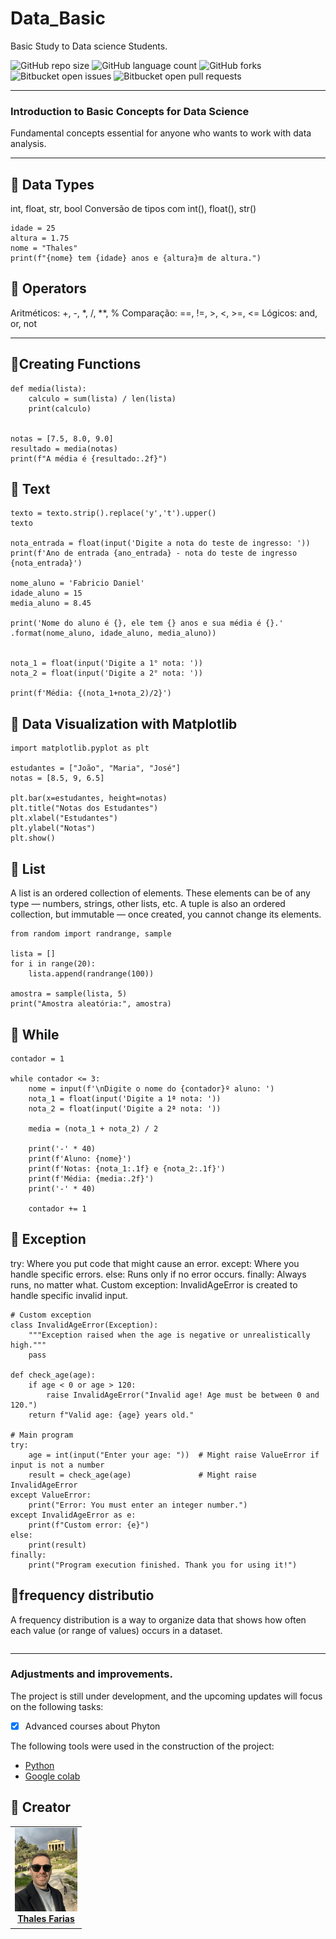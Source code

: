 # Data_Basic
Basic Study to Data science Students.


![GitHub repo size](https://img.shields.io/github/repo-size/iuricode/README-template?style=for-the-badge)
![GitHub language count](https://img.shields.io/github/languages/count/iuricode/README-template?style=for-the-badge)
![GitHub forks](https://img.shields.io/github/forks/iuricode/README-template?style=for-the-badge)
![Bitbucket open issues](https://img.shields.io/bitbucket/issues/iuricode/README-template?style=for-the-badge)
![Bitbucket open pull requests](https://img.shields.io/bitbucket/pr-raw/iuricode/README-template?style=for-the-badge)

---

### Introduction to Basic Concepts for Data Science 
Fundamental concepts essential for anyone who wants to work with data analysis.

---


🔹 Data Types
---
int, float, str, bool
Conversão de tipos com int(), float(), str()

```
idade = 25
altura = 1.75
nome = "Thales"
print(f"{nome} tem {idade} anos e {altura}m de altura.")
```
🔹 Operators
---

Aritméticos: +, -, *, /, **, %
Comparação: ==, !=, >, <, >=, <=
Lógicos: and, or, not

---
🔹Creating Functions
---
```
def media(lista):
    calculo = sum(lista) / len(lista)
    print(calculo)


notas = [7.5, 8.0, 9.0]
resultado = media(notas)
print(f"A média é {resultado:.2f}")

```
🔹 Text
---
```
texto = texto.strip().replace('y','t').upper()
texto

nota_entrada = float(input('Digite a nota do teste de ingresso: '))
print(f'Ano de entrada {ano_entrada} - nota do teste de ingresso {nota_entrada}')

nome_aluno = 'Fabricio Daniel'
idade_aluno = 15
media_aluno = 8.45

print('Nome do aluno é {}, ele tem {} anos e sua média é {}.' .format(nome_aluno, idade_aluno, media_aluno))


nota_1 = float(input('Digite a 1° nota: '))
nota_2 = float(input('Digite a 2° nota: '))

print(f'Média: {(nota_1+nota_2)/2}')
```
🔹 Data Visualization with Matplotlib
---
```
import matplotlib.pyplot as plt

estudantes = ["João", "Maria", "José"]
notas = [8.5, 9, 6.5]

plt.bar(x=estudantes, height=notas)
plt.title("Notas dos Estudantes")
plt.xlabel("Estudantes")
plt.ylabel("Notas")
plt.show()
```

🔹 List
---
A list is an ordered collection of elements. These elements can be of any type — numbers, strings, other lists, etc.
A tuple is also an ordered collection, but immutable — once created, you cannot change its elements.
```
from random import randrange, sample

lista = []
for i in range(20):
    lista.append(randrange(100))

amostra = sample(lista, 5)
print("Amostra aleatória:", amostra)
```

🔹 While
---
```
contador = 1

while contador <= 3:
    nome = input(f'\nDigite o nome do {contador}º aluno: ')
    nota_1 = float(input('Digite a 1ª nota: '))
    nota_2 = float(input('Digite a 2ª nota: '))

    media = (nota_1 + nota_2) / 2

    print('-' * 40)
    print(f'Aluno: {nome}')
    print(f'Notas: {nota_1:.1f} e {nota_2:.1f}')
    print(f'Média: {media:.2f}')
    print('-' * 40)

    contador += 1
```
🔹 Exception
---
try: Where you put code that might cause an error.
except: Where you handle specific errors.
else: Runs only if no error occurs.
finally: Always runs, no matter what.
Custom exception: InvalidAgeError is created to handle specific invalid input.
```
# Custom exception
class InvalidAgeError(Exception):
    """Exception raised when the age is negative or unrealistically high."""
    pass

def check_age(age):
    if age < 0 or age > 120:
        raise InvalidAgeError("Invalid age! Age must be between 0 and 120.")
    return f"Valid age: {age} years old."

# Main program
try:
    age = int(input("Enter your age: "))  # Might raise ValueError if input is not a number
    result = check_age(age)               # Might raise InvalidAgeError
except ValueError:
    print("Error: You must enter an integer number.")
except InvalidAgeError as e:
    print(f"Custom error: {e}")
else:
    print(result)
finally:
    print("Program execution finished. Thank you for using it!")
```
🔹frequency distributio
---

A frequency distribution is a way to organize data that shows how often each value (or range of values) occurs in a dataset.
```
```
---
### Adjustments and improvements.

The project is still under development, and the upcoming updates will focus on the following tasks:

- [x] Advanced courses about Phyton

The following tools were used in the construction of the project:

- [Python](<https://www.python.org/doc//>)
- [Google colab](<https://colab.google/>)



## 🤝 Creator

<table>
  <tr>
    <td align="center">
      <a href="#" title="Thales Farias">
        <img src="grecia.jpg" width="100" alt="Foto do Thales Farias no GitHub"/><br>
        <sub>
          <b><a href="https://www.linkedin.com/in/thalesfreirefarias/" target="_blank">Thales Farias</b>
        </sub>
      </a>
    </td>
  </tr>
</table>

